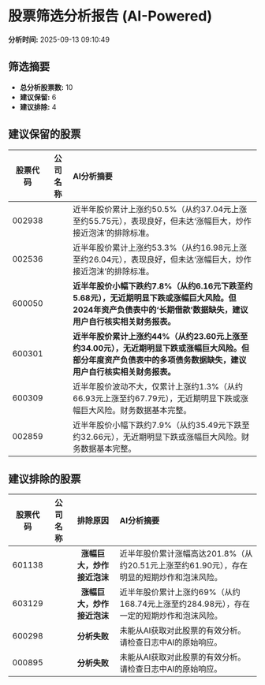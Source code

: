 # 股票筛选分析报告 (AI-Powered)

**分析时间:** 2025-09-13 09:10:49

## 筛选摘要

- **总分析股票数:** 10
- **建议保留:** 6
- **建议排除:** 4

## 建议保留的股票

| 股票代码 | 公司名称 | AI分析摘要 |
|:---:|:---:|:---|
| 002938 |  | 近半年股价累计上涨约50.5%（从约37.04元上涨至约55.75元），表现良好，但未达‘涨幅巨大，炒作接近泡沫’的排除标准。 |
| 002536 |  | 近半年股价累计上涨约53.3%（从约16.98元上涨至约26.04元），表现良好，但未达‘涨幅巨大，炒作接近泡沫’的排除标准。 |
| 600050 |  | **近半年股价小幅下跌约7.8%（从约6.16元下跌至约5.68元），无近期明显下跌或涨幅巨大风险。但2024年资产负债表中的‘长期借款’数据缺失，建议用户自行核实相关财务报表。** |
| 600301 |  | **近半年股价累计上涨约44%（从约23.60元上涨至约34.00元），无近期明显下跌或涨幅巨大风险。但部分年度资产负债表中的多项债务数据缺失，建议用户自行核实相关财务报表。** |
| 600309 |  | 近半年股价波动不大，仅累计上涨约1.3%（从约66.93元上涨至约67.79元），无近期明显下跌或涨幅巨大风险。财务数据基本完整。 |
| 002859 |  | 近半年股价小幅下跌约7.9%（从约35.49元下跌至约32.66元），无近期明显下跌或涨幅巨大风险。财务数据基本完整。 |

## 建议排除的股票

| 股票代码 | 公司名称 | 排除原因 | AI分析摘要 |
|:---:|:---:|:---:|:---|
| 601138 |  | **涨幅巨大，炒作接近泡沫** | 近半年股价累计涨幅高达201.8%（从约20.51元上涨至约61.90元），存在明显的短期炒作和泡沫风险。 |
| 603129 |  | **涨幅巨大，炒作接近泡沫** | 近半年股价累计上涨约69%（从约168.74元上涨至约284.98元），存在一定的短期炒作和泡沫风险。 |
| 600298 |  | **分析失败** | 未能从AI获取对此股票的有效分析。请检查日志中AI的原始响应。 |
| 000895 |  | **分析失败** | 未能从AI获取对此股票的有效分析。请检查日志中AI的原始响应。 |
